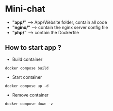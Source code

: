 # Mini-chat

* **"app/"** --> App/Website folder, contain all code
* **"nginx/"** --> contain the nginx server config file
* **"php/"** --> contain the Dockerfile

## How to start app ?

* Build container
```console
docker compose build
```
* Start container
```console
docker compose up -d
```
* Remove container
```console
docker compose down -v
```
